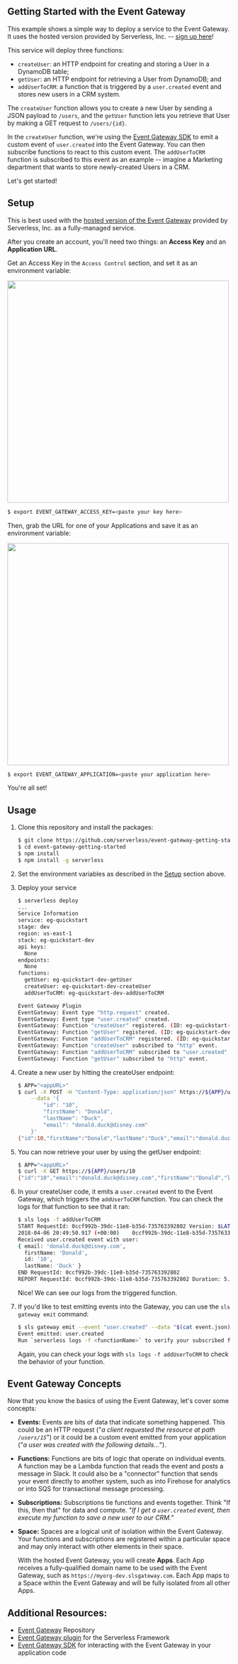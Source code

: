## Getting Started with the Event Gateway

This example shows a simple way to deploy a service to the Event Gateway. It uses the hosted version provided by Serverless, Inc. -- [sign up here](https://dashboard.serverless.com)!

This service will deploy three functions:

- `createUser`: an HTTP endpoint for creating and storing a User in a DynamoDB table;
- `getUser`: an HTTP endpoint for retrieving a User from DynamoDB; and
- `addUserToCRM`: a function that is triggered by a `user.created` event and stores new users in a CRM system.

The `createUser` function allows you to create a new User by sending a JSON payload to `/users`, and the `getUser` function lets you retrieve that User by making a GET request to `/users/{id}`.

In the `createUser` function, we're using the [Event Gateway SDK](https://github.com/serverless/event-gateway-sdk) to emit a custom event of `user.created` into the Event Gateway. You can then subscribe functions to react to this custom event. The `addUserToCRM` function is subscribed to this event as an example -- imagine a Marketing department that wants to store newly-created Users in a CRM.

Let's get started!

## Setup

This is best used with the [hosted version of the Event Gateway](https://dashboard.serverless.com/) provided by Serverless, Inc. as a fully-managed service.

After you create an account, you'll need two things: an **Access Key** and an **Application URL**.

Get an Access Key in the `Access Control` section, and set it as an environment variable:

<img src="https://user-images.githubusercontent.com/6509926/39500460-31212824-4d7a-11e8-8333-832fe2ee8cfd.png" width=500 />

```bash
$ export EVENT_GATEWAY_ACCESS_KEY=<paste your key here>
```


Then, grab the URL for one of your Applications and save it as an environment variable:

<img src="https://user-images.githubusercontent.com/6509926/39500504-a029a1f6-4d7a-11e8-806f-0f158574f9c4.png" width=500 />

```bash
$ export EVENT_GATEWAY_APPLICATION=<paste your application here>
```

You're all set!

## Usage

1. Clone this repository and install the packages:

    ```bash
    $ git clone https://github.com/serverless/event-gateway-getting-started.git
    $ cd event-gateway-getting-started
    $ npm install
    $ npm install -g serverless
    ```

2. Set the environment variables as described in the [Setup](#setup) section above.

3. Deploy your service

    ```bash
    $ serverless deploy
    ...
    Service Information
    service: eg-quickstart
    stage: dev
    region: us-east-1
    stack: eg-quickstart-dev
    api keys:
      None
    endpoints:
      None
    functions:
      getUser: eg-quickstart-dev-getUser
      createUser: eg-quickstart-dev-createUser
      addUserToCRM: eg-quickstart-dev-addUserToCRM

    Event Gateway Plugin
    EventGateway: Event type "http.request" created.
    EventGateway: Event type "user.created" created.
    EventGateway: Function "createUser" registered. (ID: eg-quickstart-dev-createUser)
    EventGateway: Function "getUser" registered. (ID: eg-quickstart-dev-getUser)
    EventGateway: Function "addUserToCRM" registered. (ID: eg-quickstart-dev-addUserToCRM)
    EventGateway: Function "createUser" subscribed to "http" event.
    EventGateway: Function "addUserToCRM" subscribed to "user.created" event.
    EventGateway: Function "getUser" subscribed to "http" event.
    ```

4. Create a new user by hitting the createUser endpoint:

    ```bash
    $ APP="<appURL>"
    $ curl -X POST -H "Content-Type: application/json" https://${APP}/users \
        --data '{
        	"id": "10",
        	"firstName": "Donald",
        	"lastName": "Duck",
        	"email": "donald.duck@disney.com"
        }'
    {"id":10,"firstName":"Donald","lastName":"Duck","email":"donald.duck@disney.com"}
    ```

5. You can now retrieve your user by using the getUser endpoint:

    ```bash
    $ APP="<appURL>"
    $ curl -X GET https://${APP}/users/10
    {"id":"10","email":"donald.duck@disney.com","firstName":"Donald","lastName":"Duck"}
    ```

6. In your createUser code, it emits a `user.created` event to the Event Gateway, which triggers the `addUserToCRM` function. You can check the logs for that function to see that it ran:

    ```bash
    $ sls logs -f addUserToCRM
    START RequestId: 0ccf992b-39dc-11e8-b35d-735763392802 Version: $LATEST
    2018-04-06 20:49:50.917 (+00:00)	0ccf992b-39dc-11e8-b35d-735763392802
    Received user.created event with user:
    { email: 'donald.duck@disney.com',
      firstName: 'Donald',
      id: '10',
      lastName: 'Duck' }
    END RequestId: 0ccf992b-39dc-11e8-b35d-735763392802
    REPORT RequestId: 0ccf992b-39dc-11e8-b35d-735763392802 Duration: 5.15 ms	Billed Duration: 100 ms 	Memory Size: 1024 MB	Max Memory Used: 32 MB
    ```

    Nice! We can see our logs from the triggered function.

7. If you'd like to test emitting events into the Gateway, you can use the `sls gateway emit` command:

    ```bash
    $ sls gateway emit --event "user.created" --data "$(cat event.json)"
    Event emitted: user.created
    Run `serverless logs -f <functionName>` to verify your subscribed function was triggered.
    ```

    Again, you can check your logs with `sls logs -f addUserToCRM` to check the behavior of your function.

## Event Gateway Concepts

Now that you know the basics of using the Event Gateway, let's cover some concepts:

- **Events:** Events are bits of data that indicate something happened. This could be an HTTP request ("_a client requested the resource at path `/users/15`_") or it could be a custom event emitted from your application ("_a user was created with the following details..._").

- **Functions:** Functions are bits of logic that operate on individual events. A function may be a Lambda function that reads the event and posts a message in Slack. It could also be a "connector" function that sends your event directly to another system, such as into Firehose for analytics or into SQS for transactional message processing.

- **Subscriptions:** Subscriptions tie functions and events together. Think "If this, then that" for data and compute. "_If I get a `user.created` event, then execute my function to save a new user to our CRM._"

- **Space:** Spaces are a logical unit of isolation within the Event Gateway. Your functions and subscriptions are registered within a particular space and may only interact with other elements in their space.

   With the hosted Event Gateway, you will create **Apps**. Each App receives a fully-qualified domain name to be used with the Event Gateway, such as `https://myorg-dev.slsgateway.com`. Each App maps to a Space within the Event Gateway and will be fully isolated from all other Apps.

## Additional Resources:

- [Event Gateway](https://github.com/serverless/event-gateway) Repository
- [Event Gateway plugin](https://github.com/serverless/serverless-event-gateway-plugin) for the Serverless Framework
- [Event Gateway SDK](https://github.com/serverless/event-gateway-sdk) for interacting with the Event Gateway in your application code

